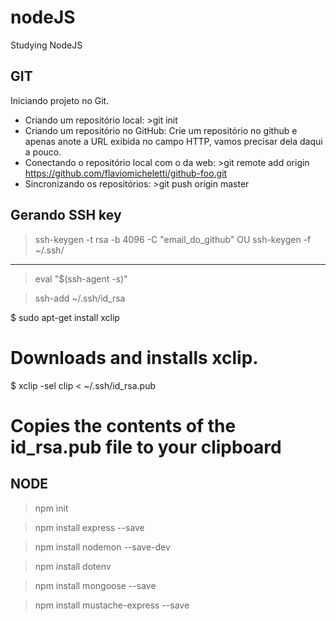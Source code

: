 # nodeJS
Studying NodeJS

## GIT
Iniciando projeto no Git.
- Criando um repositório local: >git init
- Criando um repositório no GitHub: Crie um repositório no github e apenas anote a URL exibida no campo HTTP, vamos precisar dela daqui a pouco.
- Conectando o repositório local com o da web: >git remote add origin https://github.com/flaviomicheletti/github-foo.git
- Sincronizando os repositórios: >git push origin master

## Gerando SSH key
> ssh-keygen -t rsa -b 4096 -C "email_do_github"
OU
>ssh-keygen -f ~/.ssh/<username>

----
> eval "$(ssh-agent -s)"

> ssh-add ~/.ssh/id_rsa


$ sudo apt-get install xclip
# Downloads and installs xclip.
$ xclip -sel clip < ~/.ssh/id_rsa.pub
# Copies the contents of the id_rsa.pub file to your clipboard


## NODE
>npm init

>npm install express --save

>npm install nodemon --save-dev

>npm install dotenv

>npm install mongoose --save

>npm install mustache-express --save


